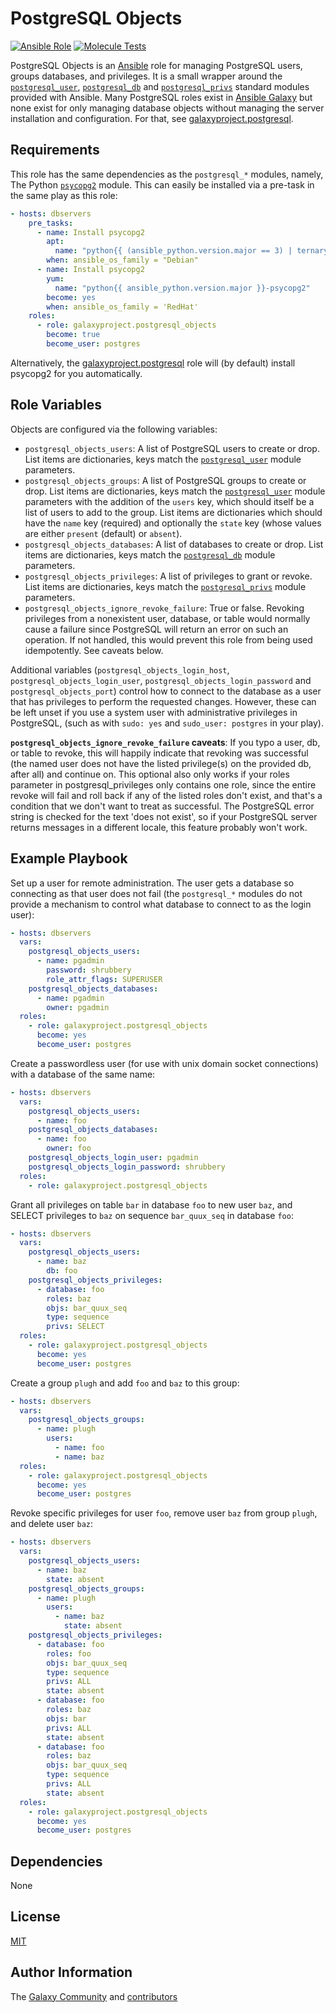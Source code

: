 PostgreSQL Objects
==================

[![Ansible Role](https://img.shields.io/ansible/role/60839)](https://galaxy.ansible.com/galaxyproject/postgresql_objects)
[![Molecule Tests](https://github.com/galaxyproject/ansible-postgresql-objects/actions/workflows/molecule.yml/badge.svg)](https://github.com/galaxyproject/ansible-postgresql-objects/actions/workflows/molecule.yml)

PostgreSQL Objects is an [Ansible][ansible] role for managing PostgreSQL users,
groups databases, and privileges. It is a small wrapper around the
[`postgresql_user`][pguser], [`postgresql_db`][pgdb] and
[`postgresql_privs`][pgprivs] standard modules provided with Ansible. Many
PostgreSQL roles exist in [Ansible Galaxy][ansiblegalaxy] but none exist for
only managing database objects without managing the server installation and
configuration. For that, see [galaxyproject.postgresql][gxpostgresql].

[ansible]: http://www.ansible.com
[pguser]: http://docs.ansible.com/postgresql_user_module.html
[pgdb]: http://docs.ansible.com/postgresql_db_module.html
[pgprivs]: http://docs.ansible.com/postgresql_privs_module.html
[ansiblegalaxy]: https://galaxy.ansible.com
[gxpostgresql]: https://github.com/galaxyproject/ansible-postgresql/

Requirements
------------

This role has the same dependencies as the `postgresql_*` modules, namely, The
Python [`psycopg2`][psycopg2] module. This can easily be installed via a
pre-task in the same play as this role:

```yaml
- hosts: dbservers
    pre_tasks:
      - name: Install psycopg2
        apt:
          name: "python{{ (ansible_python.version.major == 3) | ternary('3', '') }}-psycopg2"
        when: ansible_os_family = "Debian"
      - name: Install psycopg2
        yum:
          name: "python{{ ansible_python.version.major }}-psycopg2"
        become: yes
        when: ansible_os_family = 'RedHat'
    roles:
      - role: galaxyproject.postgresql_objects
        become: true
        become_user: postgres
```

Alternatively, the [galaxyproject.postgresql][gxpostgresql] role will (by default) install psycopg2 for you automatically.

[psycopg2]: https://www.psycopg.org/

Role Variables
--------------

Objects are configured via the following variables:

- `postgresql_objects_users`: A list of PostgreSQL users to create or drop.
  List items are dictionaries, keys match the [`postgresql_user`][pguser]
  module parameters.
- `postgresql_objects_groups`: A list of PostgreSQL groups to create or drop.
  List items are dictionaries, keys match the [`postgresql_user`][pguser]
  module parameters with the addition of the `users` key, which should itself
  be a list of users to add to the group. List items are dictionaries which
  should have the `name` key (required) and optionally the `state` key (whose
  values are either `present` (default) or `absent`).
- `postgresql_objects_databases`: A list of databases to create or drop. List
  items are dictionaries, keys match the [`postgresql_db`][pgdb] module
  parameters.
- `postgresql_objects_privileges`: A list of privileges to grant or revoke.
  List items are dictionaries, keys match the [`postgresql_privs`][pgprivs]
  module parameters.
- `postgresql_objects_ignore_revoke_failure`: True or false. Revoking
  privileges from a nonexistent user, database, or table would normally cause a
  failure since PostgreSQL will return an error on such an operation. If not
  handled, this would prevent this role from being used idempotently. See
  caveats below.

Additional variables (`postgresql_objects_login_host`,
`postgresql_objects_login_user`, `postgresql_objects_login_password` and
`postgresql_objects_port`) control how to connect to the database as a user
that has privileges to perform the requested changes. However, these can be
left unset if you use a system user with administrative privileges in
PostgreSQL, (such as with `sudo: yes` and `sudo_user: postgres` in your play).

**`postgresql_objects_ignore_revoke_failure` caveats**: If you typo a user, db,
or table to revoke, this will happily indicate that revoking was successful
(the named user does not have the listed privilege(s) on the provided db, after
all) and continue on. This optional also only works if your roles parameter in
postgresql_privileges only contains one role, since the entire revoke will fail
and roll back if any of the listed roles don't exist, and that's a condition
that we don't want to treat as successful. The PostgreSQL error string is
checked for the text 'does not exist', so if your PostgreSQL server returns
messages in a different locale, this feature probably won't work.

Example Playbook
----------------

Set up a user for remote administration. The user gets a database so connecting
as that user does not fail (the `postgresql_*` modules do not provide a
mechanism to control what database to connect to as the login user):

```yaml
- hosts: dbservers
  vars:
    postgresql_objects_users:
      - name: pgadmin
        password: shrubbery
        role_attr_flags: SUPERUSER
    postgresql_objects_databases:
      - name: pgadmin
        owner: pgadmin
  roles:
    - role: galaxyproject.postgresql_objects
      become: yes
      become_user: postgres
```

Create a passwordless user (for use with unix domain socket connections) with a
database of the same name:

```yaml
- hosts: dbservers
  vars:
    postgresql_objects_users:
      - name: foo
    postgresql_objects_databases:
      - name: foo
        owner: foo
    postgresql_objects_login_user: pgadmin
    postgresql_objects_login_password: shrubbery
  roles:
    - role: galaxyproject.postgresql_objects
```

Grant all privileges on table `bar` in database `foo` to new user `baz`, and
SELECT privileges to `baz` on sequence `bar_quux_seq` in database `foo`:

```yaml
- hosts: dbservers
  vars:
    postgresql_objects_users:
      - name: baz
        db: foo
    postgresql_objects_privileges:
      - database: foo
        roles: baz
        objs: bar_quux_seq
        type: sequence
        privs: SELECT
  roles:
    - role: galaxyproject.postgresql_objects
      become: yes
      become_user: postgres
```

Create a group `plugh` and add `foo` and `baz` to this group:

```yaml
- hosts: dbservers
  vars:
    postgresql_objects_groups:
      - name: plugh
        users:
          - name: foo
          - name: baz
  roles:
    - role: galaxyproject.postgresql_objects
      become: yes
      become_user: postgres
```

Revoke specific privileges for user `foo`, remove user `baz` from group
`plugh`, and delete user `baz`:

```yaml
- hosts: dbservers
  vars:
    postgresql_objects_users:
      - name: baz
        state: absent
    postgresql_objects_groups:
      - name: plugh
        users:
          - name: baz
            state: absent
    postgresql_objects_privileges:
      - database: foo
        roles: foo
        objs: bar_quux_seq
        type: sequence
        privs: ALL
        state: absent
      - database: foo
        roles: baz
        objs: bar
        privs: ALL
        state: absent
      - database: foo
        roles: baz
        objs: bar_quux_seq
        type: sequence
        privs: ALL
        state: absent
  roles:
    - role: galaxyproject.postgresql_objects
      become: yes
      become_user: postgres
```

Dependencies
------------

None

License
-------

[MIT](https://opensource.org/licenses/MIT)

Author Information
------------------

The [Galaxy Community](https://galaxyproject.org/) and [contributors](https://github.com/galaxyproject/ansible-postgresql-objects/graphs/contributors)
